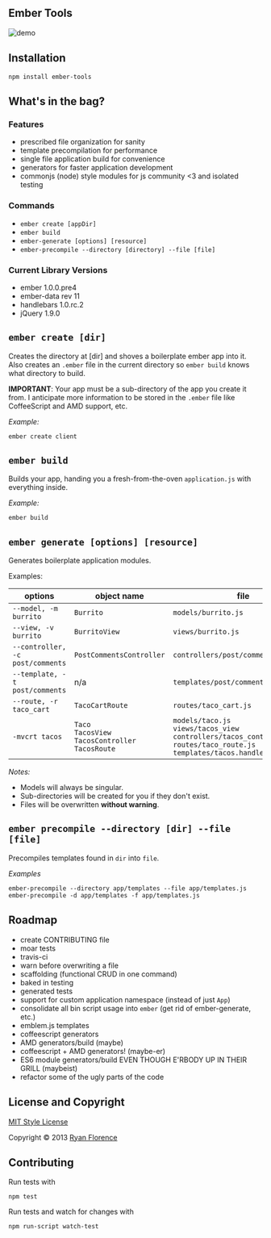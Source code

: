 Ember Tools
-----------

![demo](http://i.imgur.com/bRJobg5.gif)

## Installation

`npm install ember-tools`

## What's in the bag?

### Features

- prescribed file organization for sanity
- template precompilation for performance
- single file application build for convenience
- generators for faster application development
- commonjs (node) style modules for js community <3 and isolated testing

### Commands

- `ember create [appDir]`
- `ember build`
- `ember-generate [options] [resource]`
- `ember-precompile --directory [directory] --file [file]`

### Current Library Versions

- ember 1.0.0.pre4
- ember-data rev 11
- handlebars 1.0.rc.2
- jQuery 1.9.0

## `ember create [dir]`

Creates the directory at [dir] and shoves a boilerplate ember app into
it. Also creates an `.ember` file in the current directory so `ember
build` knows what directory to build.

**IMPORTANT**: Your app must be a sub-directory of the app you create it
from. I anticipate more information to be stored in the `.ember` file
like CoffeeScript and AMD support, etc.

_Example:_

```sh
ember create client
```

## `ember build`

Builds your app, handing you a fresh-from-the-oven `application.js` with
everything inside.

_Example:_

```sh
ember build
```

## `ember generate [options] [resource]`

Generates boilerplate application modules.

Examples:


| options | object name | file |
| --------|-------------|------|
| `--model, -m burrito` | `Burrito` | `models/burrito.js` |
| `--view, -v burrito` | `BurritoView` | `views/burrito.js` |
| `--controller, -c post/comments` | `PostCommentsController` | `controllers/post/comments.js` |
| `--template, -t post/comments` | n/a | `templates/post/comments.handlebars` |
| `--route, -r taco_cart` | `TacoCartRoute` | `routes/taco_cart.js` |
| `-mvcrt tacos` | `Taco` <br>`TacosView` <br>`TacosController` <br>`TacosRoute` | `models/taco.js` <br>`views/tacos_view` <br>`controllers/tacos_controller.js` <br>`routes/taco_route.js` <br>`templates/tacos.handlebars`|

_Notes:_

- Models will always be singular.
- Sub-directories will be created for you if they don't exist.
- Files will be overwritten **without warning**.

## `ember precompile --directory [dir] --file [file]`

Precompiles templates found in `dir` into `file`.

_Examples_

`ember-precompile --directory app/templates --file app/templates.js`
`ember-precompile -d app/templates -f app/templates.js`


## Roadmap

- create CONTRIBUTING file
- moar tests
- travis-ci
- warn before overwriting a file
- scaffolding (functional CRUD in one command)
- baked in testing
- generated tests
- support for custom application namespace (instead of just `App`)
- consolidate all bin script usage into `ember` (get rid of ember-generate, etc.)
- emblem.js templates
- coffeescript generators
- AMD generators/build (maybe)
- coffeescript + AMD generators! (maybe-er)
- ES6 module generators/build EVEN THOUGH E'RBODY UP IN THEIR GRILL (maybeist)
- refactor some of the ugly parts of the code

## License and Copyright

[MIT Style License](http://opensource.org/licenses/MIT)

Copyright &copy; 2013 [Ryan Florence](http://ryanflorence.com)

## Contributing

Run tests with

`npm test`

Run tests and watch for changes with

```bash
npm run-script watch-test
```
